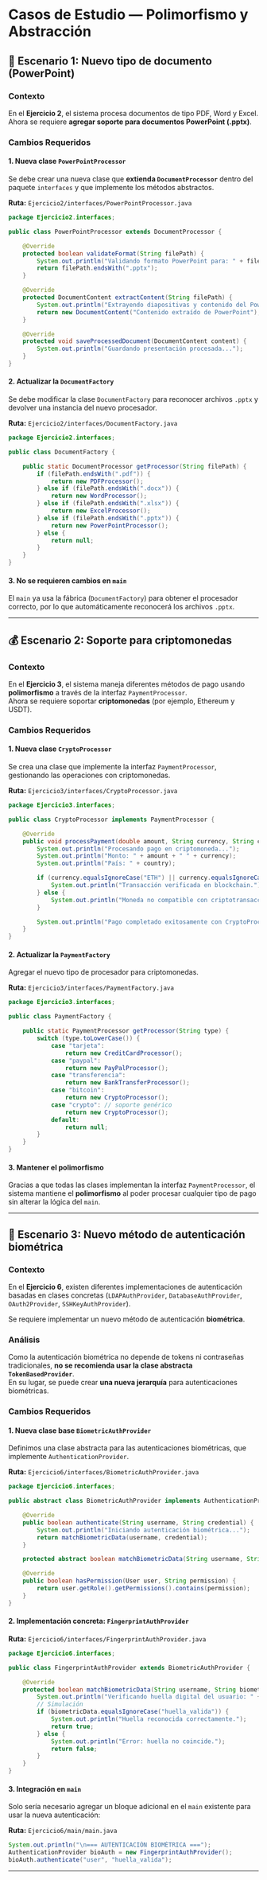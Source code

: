 # Casos de Estudio — Polimorfismo y Abstracción

## 📄 Escenario 1: Nuevo tipo de documento (PowerPoint)

### Contexto
En el **Ejercicio 2**, el sistema procesa documentos de tipo PDF, Word y Excel.  
Ahora se requiere **agregar soporte para documentos PowerPoint (.pptx)**.

### Cambios Requeridos

#### 1. Nueva clase `PowerPointProcessor`
Se debe crear una nueva clase que **extienda `DocumentProcessor`** dentro del paquete `interfaces` y que implemente los métodos abstractos.

**Ruta:** `Ejercicio2/interfaces/PowerPointProcessor.java`

```java
package Ejercicio2.interfaces;

public class PowerPointProcessor extends DocumentProcessor {

    @Override
    protected boolean validateFormat(String filePath) {
        System.out.println("Validando formato PowerPoint para: " + filePath);
        return filePath.endsWith(".pptx");
    }

    @Override
    protected DocumentContent extractContent(String filePath) {
        System.out.println("Extrayendo diapositivas y contenido del PowerPoint...");
        return new DocumentContent("Contenido extraído de PowerPoint");
    }

    @Override
    protected void saveProcessedDocument(DocumentContent content) {
        System.out.println("Guardando presentación procesada...");
    }
}
```

#### 2. Actualizar la `DocumentFactory`
Se debe modificar la clase `DocumentFactory` para reconocer archivos `.pptx` y devolver una instancia del nuevo procesador.

**Ruta:** `Ejercicio2/interfaces/DocumentFactory.java`

```java
package Ejercicio2.interfaces;

public class DocumentFactory {

    public static DocumentProcessor getProcessor(String filePath) {
        if (filePath.endsWith(".pdf")) {
            return new PDFProcessor();
        } else if (filePath.endsWith(".docx")) {
            return new WordProcessor();
        } else if (filePath.endsWith(".xlsx")) {
            return new ExcelProcessor();
        } else if (filePath.endsWith(".pptx")) {
            return new PowerPointProcessor();
        } else {
            return null;
        }
    }
}
```

#### 3. No se requieren cambios en `main`
El `main` ya usa la fábrica (`DocumentFactory`) para obtener el procesador correcto, por lo que automáticamente reconocerá los archivos `.pptx`.

---

## 💰 Escenario 2: Soporte para criptomonedas

### Contexto
En el **Ejercicio 3**, el sistema maneja diferentes métodos de pago usando **polimorfismo** a través de la interfaz `PaymentProcessor`.  
Ahora se requiere soportar **criptomonedas** (por ejemplo, Ethereum y USDT).

### Cambios Requeridos

#### 1. Nueva clase `CryptoProcessor`
Se crea una clase que implemente la interfaz `PaymentProcessor`, gestionando las operaciones con criptomonedas.

**Ruta:** `Ejercicio3/interfaces/CryptoProcessor.java`

```java
package Ejercicio3.interfaces;

public class CryptoProcessor implements PaymentProcessor {

    @Override
    public void processPayment(double amount, String currency, String country) {
        System.out.println("Procesando pago en criptomoneda...");
        System.out.println("Monto: " + amount + " " + currency);
        System.out.println("País: " + country);

        if (currency.equalsIgnoreCase("ETH") || currency.equalsIgnoreCase("USDT") || currency.equalsIgnoreCase("BTC")) {
            System.out.println("Transacción verificada en blockchain.");
        } else {
            System.out.println("Moneda no compatible con criptotransacciones.");
        }

        System.out.println("Pago completado exitosamente con CryptoProcessor.\n");
    }
}
```

#### 2. Actualizar la `PaymentFactory`
Agregar el nuevo tipo de procesador para criptomonedas.

**Ruta:** `Ejercicio3/interfaces/PaymentFactory.java`

```java
package Ejercicio3.interfaces;

public class PaymentFactory {

    public static PaymentProcessor getProcessor(String type) {
        switch (type.toLowerCase()) {
            case "tarjeta":
                return new CreditCardProcessor();
            case "paypal":
                return new PayPalProcessor();
            case "transferencia":
                return new BankTransferProcessor();
            case "bitcoin":
                return new CryptoProcessor();
            case "crypto": // soporte genérico
                return new CryptoProcessor();
            default:
                return null;
        }
    }
}
```

#### 3. Mantener el polimorfismo
Gracias a que todas las clases implementan la interfaz `PaymentProcessor`, el sistema mantiene el **polimorfismo** al poder procesar cualquier tipo de pago sin alterar la lógica del `main`.

---

## 🔐 Escenario 3: Nuevo método de autenticación biométrica

### Contexto
En el **Ejercicio 6**, existen diferentes implementaciones de autenticación basadas en clases concretas (`LDAPAuthProvider`, `DatabaseAuthProvider`, `OAuth2Provider`, `SSHKeyAuthProvider`).

Se requiere implementar un nuevo método de autenticación **biométrica**.

### Análisis
Como la autenticación biométrica no depende de tokens ni contraseñas tradicionales, **no se recomienda usar la clase abstracta `TokenBasedProvider`**.  
En su lugar, se puede crear **una nueva jerarquía** para autenticaciones biométricas.

### Cambios Requeridos

#### 1. Nueva clase base `BiometricAuthProvider`
Definimos una clase abstracta para las autenticaciones biométricas, que implemente `AuthenticationProvider`.

**Ruta:** `Ejercicio6/interfaces/BiometricAuthProvider.java`

```java
package Ejercicio6.interfaces;

public abstract class BiometricAuthProvider implements AuthenticationProvider {

    @Override
    public boolean authenticate(String username, String credential) {
        System.out.println("Iniciando autenticación biométrica...");
        return matchBiometricData(username, credential);
    }

    protected abstract boolean matchBiometricData(String username, String biometricData);

    @Override
    public boolean hasPermission(User user, String permission) {
        return user.getRole().getPermissions().contains(permission);
    }
}
```

#### 2. Implementación concreta: `FingerprintAuthProvider`
**Ruta:** `Ejercicio6/interfaces/FingerprintAuthProvider.java`

```java
package Ejercicio6.interfaces;

public class FingerprintAuthProvider extends BiometricAuthProvider {

    @Override
    protected boolean matchBiometricData(String username, String biometricData) {
        System.out.println("Verificando huella digital del usuario: " + username);
        // Simulación
        if (biometricData.equalsIgnoreCase("huella_valida")) {
            System.out.println("Huella reconocida correctamente.");
            return true;
        } else {
            System.out.println("Error: huella no coincide.");
            return false;
        }
    }
}
```

#### 3. Integración en `main`
Solo sería necesario agregar un bloque adicional en el `main` existente para usar la nueva autenticación:

**Ruta:** `Ejercicio6/main/main.java`

```java
System.out.println("\n=== AUTENTICACIÓN BIOMÉTRICA ===");
AuthenticationProvider bioAuth = new FingerprintAuthProvider();
bioAuth.authenticate("user", "huella_valida");
```

---

